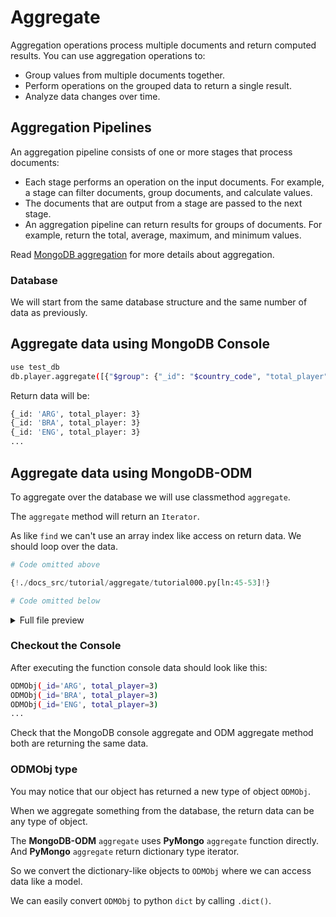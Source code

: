 # Aggregate

Aggregation operations process multiple documents and return computed results. You can use aggregation operations to:

- Group values from multiple documents together.
- Perform operations on the grouped data to return a single result.
- Analyze data changes over time.

## Aggregation Pipelines

An aggregation pipeline consists of one or more stages that process documents:

- Each stage performs an operation on the input documents. For example, a stage can filter documents, group documents, and calculate values.
- The documents that are output from a stage are passed to the next stage.
- An aggregation pipeline can return results for groups of documents. For example, return the total, average, maximum, and minimum values.

Read <a  href="https://www.mongodb.com/docs/manual/aggregation/" class="external-link" target="_blank">MongoDB aggregation</a> for more details about aggregation.

### Database

We will start from the same database structure and the same number of data as previously.

## Aggregate data using MongoDB Console

```bash
use test_db
db.player.aggregate([{"$group": {"_id": "$country_code", "total_player": {"$sum": 1}}}])
```

Return data will be:

```bash
{_id: 'ARG', total_player: 3}
{_id: 'BRA', total_player: 3}
{_id: 'ENG', total_player: 3}
...
```

## Aggregate data using MongoDB-ODM

To aggregate over the database we will use classmethod `aggregate`.

The `aggregate` method will return an `Iterator`.

As like `find` we can't use an array index like access on return data. We should loop over the data.

```python
# Code omitted above

{!./docs_src/tutorial/aggregate/tutorial000.py[ln:45-53]!}

# Code omitted below
```

<details>
<summary>Full file preview</summary>
```Python
{!./docs_src/tutorial/aggregate/tutorial000.py!}
```
</details>

### Checkout the Console

After executing the function console data should look like this:

```bash
ODMObj(_id='ARG', total_player=3)
ODMObj(_id='BRA', total_player=3)
ODMObj(_id='ENG', total_player=3)
...
```

Check that the MongoDB console aggregate and ODM aggregate method both are returning the same data.

### ODMObj type

You may notice that our object has returned a new type of object `ODMObj`.

When we aggregate something from the database, the return data can be any type of object.

The **MongoDB-ODM** `aggregate` uses **PyMongo** `aggregate` function directly. And **PyMongo** `aggregate` return dictionary type iterator.

So we convert the dictionary-like objects to `ODMObj` where we can access data like a model.

We can easily convert `ODMObj` to python `dict` by calling `.dict()`.
